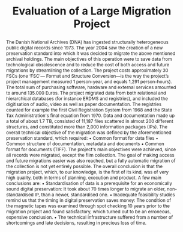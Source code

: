 ---
abstract: 'The Danish National Archives (DNA) has ingested structurally heterogeneous
  public digital records since 1973. The year 2004 saw the creation of a new preservation
  standard into which it was decided to migrate the above mentioned archival holdings.
  The main objectives of this operation were to save data from technological obsolescence
  and to reduce the cost of both access and future migrations by streamlining the
  collection. The project costs approximately 30 FSCs (one ‘FSC’— Format and Structure
  Conversion—is the way the project’s project management measured 1 person-year, and
  equals 1,291 person-hours). The total sum of purchasing software, hardware and external
  services amounted to around 135.000 Euros.

  The project migrated data from both relational and hierarchical databases (for instance
  ERDMS and registries), and included the digitisation of audio, video as well as
  paper documentation. The registries counted for example the first Civil Registration
  System from 1968 and the State Tax Administration''s final equation from 1970. Data
  and documentation made up a total of about 1.7 TB, consisted of 11,187 files scattered
  in almost 200 different structures, and constituted more than 2,000 information
  packages (IPs).

  The overall technical objective of the migration was defined by the aforementioned
  preservation standard, which required:

  • Common format for data files

  • Common structure of  documentation, metadata and documents

  • Common format for documents (TIFF).

  The project''s main objectives were achieved, since all records were migrated, except
  the film collection. The goal of making access and future migrations easier was
  also reached, but a fully automatic migration of the collection is not yet entirely
  possible. The overall conclusion is that the migration project, which, to our knowledge,
  is the first of its kind, was of very high quality, both in terms of planning, execution
  and product. A few main conclusions are:

  • Standardisation of data is a prerequisite for an economically sound digital preservation:
  It took about 70 times longer to migrate an older, non-standardised IP, than a newer,
  standardised one.

  • Inadequate feasibility studies remind us that the timing in digital preservation
  saves money: The condition of the magnetic tapes was examined through spot checking
  10 years prior to the migration project and found satisfactory, which turned out
  to be an erroneous, expensive conclusion.

  • The technical infrastructure suffered from a number of shortcomings and late decisions,
  resulting in precious loss of time.'
creators:
- Alex Thirifays
- Barbara Dokkedal
- Anders Bo Nielsen
date: null
document_url: https://services.phaidra.univie.ac.at/api/object/o:294205/download
grand_parent: iPRES
institutions: []
keywords:
- singapore
- migration
- evaluation
- database
landing_page_url: https://phaidra.univie.ac.at/o:294205
language: eng
layout: publication
license: CC BY-SA 3.0 AT
notes_url: null
parent: iPRES 2011
publication_type: paper
size: 534994
slides_url: null
source_name: iPRES
stream_url: null
title: Evaluation of a Large Migration Project
year: 2011
---